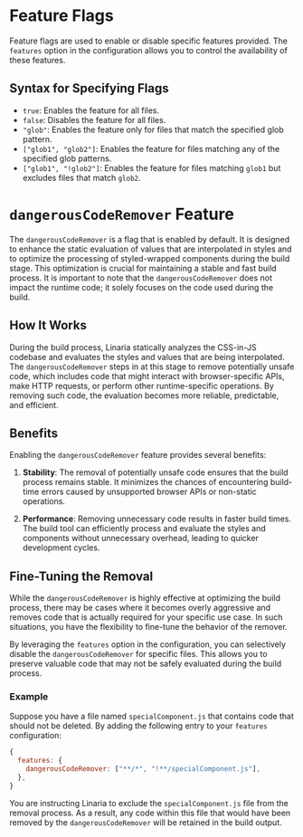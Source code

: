 # Feature Flags

Feature flags are used to enable or disable specific features provided. The `features` option in the configuration allows you to control the availability of these features.

## Syntax for Specifying Flags

- `true`: Enables the feature for all files.
- `false`: Disables the feature for all files.
- `"glob"`: Enables the feature only for files that match the specified glob pattern.
- `["glob1", "glob2"]`: Enables the feature for files matching any of the specified glob patterns.
- `["glob1", "!glob2"]`: Enables the feature for files matching `glob1` but excludes files that match `glob2`.

# `dangerousCodeRemover` Feature

The `dangerousCodeRemover` is a flag that is enabled by default. It is designed to enhance the static evaluation of values that are interpolated in styles and to optimize the processing of styled-wrapped components during the build stage. This optimization is crucial for maintaining a stable and fast build process. It is important to note that the `dangerousCodeRemover` does not impact the runtime code; it solely focuses on the code used during the build.

## How It Works

During the build process, Linaria statically analyzes the CSS-in-JS codebase and evaluates the styles and values that are being interpolated. The `dangerousCodeRemover` steps in at this stage to remove potentially unsafe code, which includes code that might interact with browser-specific APIs, make HTTP requests, or perform other runtime-specific operations. By removing such code, the evaluation becomes more reliable, predictable, and efficient.

## Benefits

Enabling the `dangerousCodeRemover` feature provides several benefits:

1. **Stability**: The removal of potentially unsafe code ensures that the build process remains stable. It minimizes the chances of encountering build-time errors caused by unsupported browser APIs or non-static operations.

2. **Performance**: Removing unnecessary code results in faster build times. The build tool can efficiently process and evaluate the styles and components without unnecessary overhead, leading to quicker development cycles.

## Fine-Tuning the Removal

While the `dangerousCodeRemover` is highly effective at optimizing the build process, there may be cases where it becomes overly aggressive and removes code that is actually required for your specific use case. In such situations, you have the flexibility to fine-tune the behavior of the remover.

By leveraging the `features` option in the configuration, you can selectively disable the `dangerousCodeRemover` for specific files. This allows you to preserve valuable code that may not be safely evaluated during the build process.

### Example

Suppose you have a file named `specialComponent.js` that contains code that should not be deleted. By adding the following entry to your `features` configuration:

```js
{
  features: {
    dangerousCodeRemover: ["**/*", "!**/specialComponent.js"],
  },
}
```

You are instructing Linaria to exclude the `specialComponent.js` file from the removal process. As a result, any code within this file that would have been removed by the `dangerousCodeRemover` will be retained in the build output.
